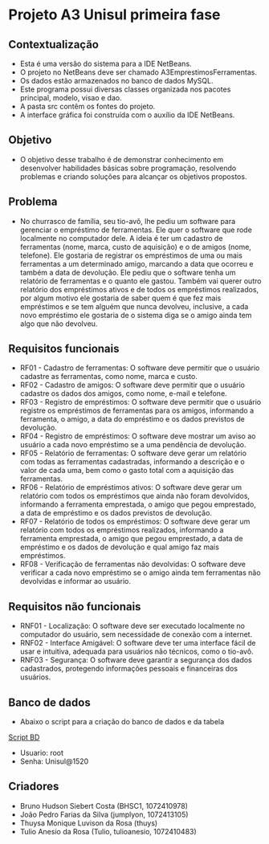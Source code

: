 # Projeto A3 Unisul primeira fase

## Contextualização
- Esta é uma versão do sistema para a IDE NetBeans.
- O projeto no NetBeans deve ser chamado A3EmprestimosFerramentas.
- Os dados estão armazenados no banco de dados MySQL.
- Este programa possui diversas classes organizada nos pacotes principal, modelo, visao e dao.
- A pasta src contêm os fontes do projeto.
- A interface gráfica foi construída com o auxílio da IDE NetBeans.

## Objetivo 
- O objetivo desse trabalho é de demonstrar conhecimento em desenvolver habilidades básicas sobre programação, resolvendo problemas e criando soluções para alcançar os objetivos propostos.

## Problema
- No churrasco de família, seu tio-avô, lhe pediu um software para gerenciar o empréstimo de
ferramentas. Ele quer o software que rode localmente no computador dele. A ideia é ter um cadastro de
ferramentas (nome, marca, custo de aquisição) e o de amigos (nome, telefone).
Ele gostaria de registrar os empréstimos de uma ou mais ferramentas a um determinado amigo,
marcando a data que ocorreu e também a data de devolução.
Ele pediu que o software tenha um relatório de ferramentas e o quanto ele gastou. Também vai
querer outro relatório dos empréstimos ativos e de todos os empréstimos realizados, por algum motivo ele
gostaria de saber quem é que fez mais empréstimos e se tem alguém que nunca devolveu, inclusive, a cada
novo empréstimo ele gostaria de o sistema diga se o amigo ainda tem algo que não devolveu.

## Requisitos funcionais
- RF01 - Cadastro de ferramentas: O software deve permitir que o usuário cadastre as
ferramentas, como nome, marca e custo.
- RF02 - Cadastro de amigos: O software deve permitir que o usuário cadastre os dados
dos amigos, como nome, e-mail e telefone.
- RF03 - Registro de empréstimos: O software deve permitir que o usuário registre os
empréstimos de ferramentas para os amigos, informando a ferramenta, o amigo, a
data do empréstimo e os dados previstos de devolução.
- RF04 - Registro de empréstimos: O software deve mostrar um aviso ao usuário a cada
novo empréstimo se a uma pendência de devolução.
- RF05 - Relatório de ferramentas: O software deve gerar um relatório com todas as
ferramentas cadastradas, informando a descrição e o valor de cada uma, bem como
o gasto total com a aquisição das ferramentas.
- RF06 - Relatório de empréstimos ativos: O software deve gerar um relatório com todos
os empréstimos que ainda não foram devolvidos, informando a ferramenta
emprestada, o amigo que pegou emprestado, a data de empréstimo e os dados
previstos de devolução.
- RF07 - Relatório de todos os empréstimos: O software deve gerar um relatório com
todos os empréstimos realizados, informando a ferramenta emprestada, o amigo que
pegou emprestado, a data de empréstimo e os dados de devolução e qual amigo faz
mais empréstimos.
- RF08 - Verificação de ferramentas não devolvidas: O software deve verificar a cada
novo empréstimo se o amigo ainda tem ferramentas não devolvidas e informar ao
usuário.

## Requisitos não funcionais
- RNF01 - Localização: O software deve ser executado localmente no computador do
usuário, sem necessidade de conexão com a internet.
- RNF02 - Interface Amigável: O software deve ter uma interface fácil de usar e intuitiva,
adequada para usuários não técnicos, como o tio-avô.
- RNF03 - Segurança: O software deve garantir a segurança dos dados cadastrados,
protegendo informações pessoais e financeiras dos usuários.

## Banco de dados
- Abaixo o script para a criação do banco de dados e da tabela

[Script BD](https://github.com/ThuysaLuvison/A3EmprestimosFerramentas/blob/master/banco.sql)
- Usuario: root
- Senha: Unisul@1520

## Criadores
- Bruno Hudson Siebert Costa (BHSC1, 1072410978)
- João Pedro Farias da Silva (jumplyon, 1072413105)
- Thuysa Monique Luvison da Rosa (thuys)
- Tulio Anesio da Rosa (Tulio, tulioanesio, 1072410483)

